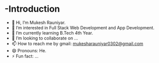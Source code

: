 # -Introduction
- 👋 Hi, I’m Mukesh Rauniyar.
- 👀 I’m interested in Full Stack Web Development and App Development.
- 🌱 I’m currently learning B.Tech 4th Year.
- 💞️ I’m looking to collaborate on ... 
- 📫 How to reach me by gmail: mukesharauniyar0302@gmail.com
-  😄 Pronouns: He.
-  ⚡ Fun fact: ...
